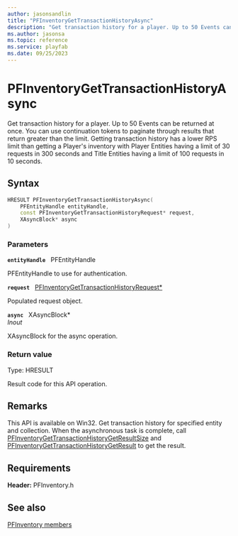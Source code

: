 ```yaml
---
author: jasonsandlin
title: "PFInventoryGetTransactionHistoryAsync"
description: "Get transaction history for a player. Up to 50 Events can be returned at once. You can use continuation tokens to paginate through results that return greater than the limit. Getting transaction history has a lower RPS limit than getting a Player's inventory with Player Entities having a limit of 30 requests in 300 seconds and Title Entities having a limit of 100 requests in 10 seconds."
ms.author: jasonsa
ms.topic: reference
ms.service: playfab
ms.date: 09/25/2023
---
```


# PFInventoryGetTransactionHistoryAsync  

Get transaction history for a player. Up to 50 Events can be returned at once. You can use continuation tokens to paginate through results that return greater than the limit. Getting transaction history has a lower RPS limit than getting a Player's inventory with Player Entities having a limit of 30 requests in 300 seconds and Title Entities having a limit of 100 requests in 10 seconds.  

## Syntax  
  
```cpp
HRESULT PFInventoryGetTransactionHistoryAsync(  
    PFEntityHandle entityHandle,  
    const PFInventoryGetTransactionHistoryRequest* request,  
    XAsyncBlock* async  
)  
```  
  
### Parameters  
  
**`entityHandle`** &nbsp; PFEntityHandle  
  
PFEntityHandle to use for authentication.  
  
**`request`** &nbsp; [PFInventoryGetTransactionHistoryRequest*](../../pfinventorytypes/structs/pfinventorygettransactionhistoryrequest.md)  
  
Populated request object.  
  
**`async`** &nbsp; XAsyncBlock*  
*_Inout_*  
  
XAsyncBlock for the async operation.  
  
  
### Return value
Type: HRESULT
  
Result code for this API operation.
  
## Remarks  
  
This API is available on Win32. Get transaction history for specified entity and collection. When the asynchronous task is complete, call [PFInventoryGetTransactionHistoryGetResultSize](pfinventorygettransactionhistorygetresultsize.md) and [PFInventoryGetTransactionHistoryGetResult](pfinventorygettransactionhistorygetresult.md) to get the result.
  
## Requirements  
  
**Header:** PFInventory.h
  
## See also  
[PFInventory members](../pfinventory_members.md)  

  
  
